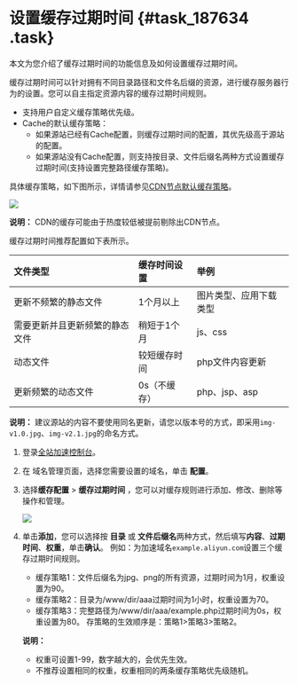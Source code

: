 # 设置缓存过期时间 {#task_187634 .task}

本文为您介绍了缓存过期时间的功能信息及如何设置缓存过期时间。

缓存过期时间可以针对拥有不同目录路径和文件名后缀的资源，进行缓存服务器行为的设置。您可以自主指定资源内容的缓存过期时间规则。

-   支持用户自定义缓存策略优先级。
-   Cache的默认缓存策略：
    -   如果源站已经有Cache配置，则缓存过期时间的配置，其优先级高于源站的配置。
    -   如果源站没有Cache配置，则支持按目录、文件后缀名两种方式设置缓存过期时间\(支持设置完整路径缓存策略\)。

具体缓存策略，如下图所示，详情请参见[CDN节点默认缓存策略](../../../../intl.zh-CN/.md#)。

![](http://static-aliyun-doc.oss-cn-hangzhou.aliyuncs.com/assets/img/13465/15591100204459_zh-CN.png)

**说明：** CDN的缓存可能由于热度较低被提前剔除出CDN节点。

缓存过期时间推荐配置如下表所示。

|文件类型|缓存时间设置|举例|
|:---|:-----|:-|
|更新不频繁的静态文件|1个月以上|图片类型、应用下载类型|
|需要更新并且更新频繁的静态文件|稍短于1个月|js、css|
|动态文件|较短缓存时间|php文件内容更新|
|更新频繁的动态文件|0s（不缓存）|php、jsp、asp|

**说明：** 建议源站的内容不要使用同名更新，请您以版本号的方式，即采用`img-v1.0.jpg`、`img-v2.1.jpg`的命名方式。

1.  登录[全站加速控制台](https://dcdn.console.aliyun.com/overview)。
2.  在 域名管理页面，选择您需要设置的域名，单击 **配置**。
3.  选择**缓存配置** \> **缓存过期时间** ，您可以对缓存规则进行添加、修改、删除等操作和管理。 

    ![](http://static-aliyun-doc.oss-cn-hangzhou.aliyuncs.com/assets/img/13465/15591100204460_zh-CN.png)

4.  单击**添加**，您可以选择按 **目录** 或 **文件后缀名**两种方式，然后填写**内容**、**过期时间**、**权重**，单击**确认**。 例如：为加速域名`example.aliyun.com`设置三个缓存过期时间规则。

    -   缓存策略1：文件后缀名为jpg、png的所有资源，过期时间为1月，权重设置为90。
    -   缓存策略2：目录为/www/dir/aaa过期时间为1小时，权重设置为70。
    -   缓存策略3：完整路径为/www/dir/aaa/example.php过期时间为0s，权重设置为80。
    存策略的生效顺序是：策略1\>策略3\>策略2。

    **说明：** 

    -   权重可设置1-99，数字越大的，会优先生效。
    -   不推荐设置相同的权重，权重相同的两条缓存策略优先级随机。

